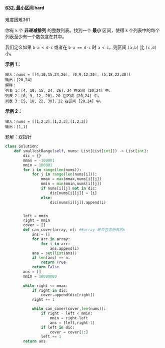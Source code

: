 #### [632. 最小区间](https://leetcode.cn/problems/smallest-range-covering-elements-from-k-lists/) hard

难度困难361

你有 `k` 个 **非递减排列** 的整数列表。找到一个 **最小** 区间，使得 `k` 个列表中的每个列表至少有一个数包含在其中。

我们定义如果 `b-a < d-c` 或者在 `b-a == d-c` 时 `a < c`，则区间 `[a,b]` 比 `[c,d]` 小。

 

**示例 1：**

```
输入：nums = [[4,10,15,24,26], [0,9,12,20], [5,18,22,30]]
输出：[20,24]
解释： 
列表 1：[4, 10, 15, 24, 26]，24 在区间 [20,24] 中。
列表 2：[0, 9, 12, 20]，20 在区间 [20,24] 中。
列表 3：[5, 18, 22, 30]，22 在区间 [20,24] 中。
```

**示例 2：**

```
输入：nums = [[1,2,3],[1,2,3],[1,2,3]]
输出：[1,1]
```

 

题解：双指针

```python
class Solution:
    def smallestRange(self, nums: List[List[int]]) -> List[int]:
        dic = {}
        mmax = -100001
        mmin = 100001
        for i in range(len(nums)):
            for j in range(len(nums[i])):
                mmax = max(mmax,nums[i][j])
                mmin = min(mmin,nums[i][j])
                if nums[i][j] not in dic:
                    dic[nums[i][j]] = [i]
                else:
                    dic[nums[i][j]].append(i)


        left = mmin
        right = mmin
        cover = []
        def can_cover(array, n): ##array 是否包含所有的n
            ans = []
            for arr in array:
                for i in arr:
                    ans.append(i)
            ans = set(list(ans))
            if len(ans) == n:
                return True
            return False
        ans = []
        mmin = 10000000
                
        while right <= mmax:
            if right in dic:
                cover.append(dic[right])
            right += 1

            while can_cover(cover,len(nums)):
                if right - left < mmin:
                    mmin = right-left
                    ans = [left,right-1]
                if left in dic:
                    cover = cover[1:]
                left += 1
        return ans

```

 